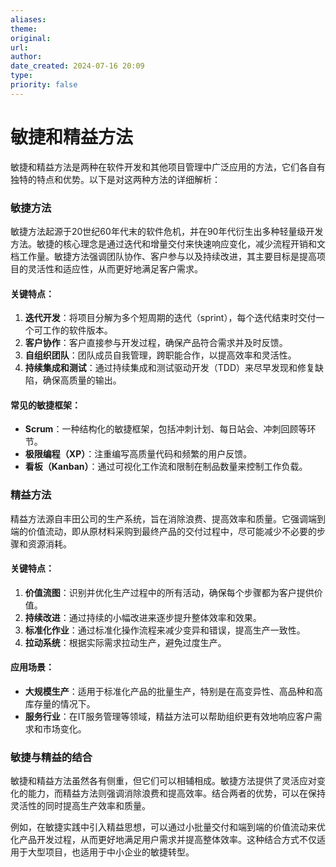```yaml
---
aliases: 
theme: 
original: 
url: 
author: 
date_created: 2024-07-16 20:09
type: 
priority: false
---
```


# 敏捷和精益方法

敏捷和精益方法是两种在软件开发和其他项目管理中广泛应用的方法，它们各自有独特的特点和优势。以下是对这两种方法的详细解析：

### 敏捷方法

敏捷方法起源于20世纪60年代末的软件危机，并在90年代衍生出多种轻量级开发方法。敏捷的核心理念是通过迭代和增量交付来快速响应变化，减少流程开销和文档工作量。敏捷方法强调团队协作、客户参与以及持续改进，其主要目标是提高项目的灵活性和适应性，从而更好地满足客户需求。

#### 关键特点：

1. **迭代开发**：将项目分解为多个短周期的迭代（sprint），每个迭代结束时交付一个可工作的软件版本。
2. **客户协作**：客户直接参与开发过程，确保产品符合需求并及时反馈。
3. **自组织团队**：团队成员自我管理，跨职能合作，以提高效率和灵活性。
4. **持续集成和测试**：通过持续集成和测试驱动开发（TDD）来尽早发现和修复缺陷，确保高质量的输出。

#### 常见的敏捷框架：

- **Scrum**：一种结构化的敏捷框架，包括冲刺计划、每日站会、冲刺回顾等环节。
- **极限编程（XP）**：注重编写高质量代码和频繁的用户反馈。
- **看板（Kanban）**：通过可视化工作流和限制在制品数量来控制工作负载。

### 精益方法

精益方法源自丰田公司的生产系统，旨在消除浪费、提高效率和质量。它强调端到端的价值流动，即从原材料采购到最终产品的交付过程中，尽可能减少不必要的步骤和资源消耗。

#### 关键特点：

1. **价值流图**：识别并优化生产过程中的所有活动，确保每个步骤都为客户提供价值。
2. **持续改进**：通过持续的小幅改进来逐步提升整体效率和效果。
3. **标准化作业**：通过标准化操作流程来减少变异和错误，提高生产一致性。
4. **拉动系统**：根据实际需求拉动生产，避免过度生产。

#### 应用场景：

- **大规模生产**：适用于标准化产品的批量生产，特别是在高变异性、高品种和高库存量的情况下。
- **服务行业**：在IT服务管理等领域，精益方法可以帮助组织更有效地响应客户需求和市场变化。

### 敏捷与精益的结合

敏捷和精益方法虽然各有侧重，但它们可以相辅相成。敏捷方法提供了灵活应对变化的能力，而精益方法则强调消除浪费和提高效率。结合两者的优势，可以在保持灵活性的同时提高生产效率和质量。

例如，在敏捷实践中引入精益思想，可以通过小批量交付和端到端的价值流动来优化产品开发过程，从而更好地满足用户需求并提高整体效率。这种结合方式不仅适用于大型项目，也适用于中小企业的敏捷转型。


